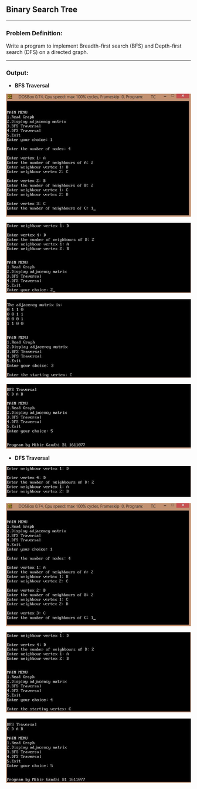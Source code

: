 ## Binary Search Tree

-----------------------------------------
### Problem Definition:
Write a program to implement Breadth-first search (BFS) and Depth-first search (DFS) on a directed graph. 

------------------------------------------
### Output:

* **BFS Traversal**
<p align="center">
    <img src="./output/output-1.jpg">
</p>
<p align="center">
    <img src="./output/output-2.jpg">
</p>
<p align="center">
    <img src="./output/output-3.jpg">
</p>
<p align="center">
    <img src="./output/output-4.jpg">
</p>

* **DFS Traversal**
<p align="center">
    <img src="./output/output-5.jpg">
</p>
<p align="center">
    <img src="./output/output-6.jpg">
</p>
<p align="center">
    <img src="./output/output-7.jpg">
</p>
<p align="center">
    <img src="./output/output-8.jpg">
</p>
